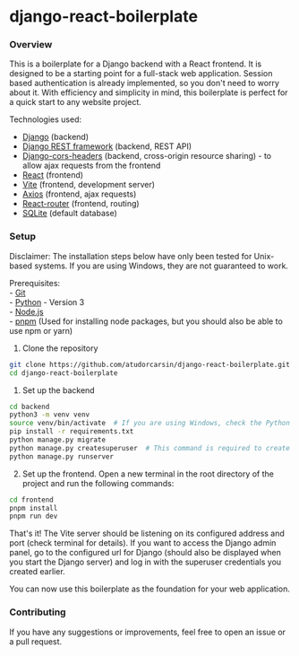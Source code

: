 # django-react-boilerplate

### Overview

This is a boilerplate for a Django backend with a React frontend.
It is designed to be a starting point for a full-stack web application.
Session based authentication is already implemented, so you don't need to worry about it.
With efficiency and simplicity in mind, this boilerplate is perfect for a quick start to any website project. </br>

Technologies used:
 - [Django](https://www.djangoproject.com) (backend)
 - [Django REST framework](https://www.django-rest-framework.org) (backend, REST API)
 - [Django-cors-headers](https://pypi.org/project/django-cors-headers/) (backend, cross-origin resource sharing) - to allow ajax requests from the frontend
 - [React](https://react.dev) (frontend)
 - [Vite](https://vite.dev) (frontend, development server)
 - [Axios](https://axios-http.com) (frontend, ajax requests)
 - [React-router](https://reactrouter.com) (frontend, routing)
 - [SQLite](https://www.sqlite.org) (default database)


### Setup

Disclaimer: The installation steps below have only been tested for Unix-based systems. If you are using Windows, they are not guaranteed to work.

Prerequisites: </br>
    - [Git](https://git-scm.com) </br>
    - [Python](https://www.python.org) - Version 3 </br>
    - [Node.js](https://nodejs.org/en) </br>
    - [pnpm](https://pnpm.io) (Used for installing node packages, but you should also be able to use npm or yarn) </br>

1. Clone the repository

```sh
git clone https://github.com/atudorcarsin/django-react-boilerplate.git
cd django-react-boilerplate
```

1. Set up the backend

```sh
cd backend
python3 -m venv venv
source venv/bin/activate  # If you are using Windows, check the Python venv documentation for activating the virtual environment 
pip install -r requirements.txt
python manage.py migrate
python manage.py createsuperuser  # This command is required to create an admin user
python manage.py runserver
```

2. Set up the frontend. Open a new terminal in the root directory of the project and run the following commands:

```sh
cd frontend
pnpm install
pnpm run dev
```

That's it! The Vite server should be listening on its configured address and port (check terminal for details).
If you want to access the Django admin panel, go to the configured url for Django (should also be displayed when you start the Django server) 
and log in with the superuser credentials you created earlier. </br>

You can now use this boilerplate as the foundation for your web application. </br>

### Contributing

If you have any suggestions or improvements, feel free to open an issue or a pull request. </br>